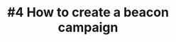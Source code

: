 ---
layout: video
title: "#4 How to create a beacon campaign"
previewImage: /images/videos/video04-how-to-create-a-beacon-campaign.png
description: "This tutorial shows you how to manage the campaigns you want to deliver through your Beacons, using the Sensorberg Beacon Management Platform : scheduling the campaigns, designing their contents, and associating the to the Beacons that will deliver it."

video_url: "https://www.youtube.com/embed/DqJdrziaQxE?rel=0&amp;showinfo=0"
length : "3:16"
category: gettingStarted

see_also_text: "#5 How to test you beacon-based campaigns"
see_also_image_path: "/images/videos/video05-how-to-test-your-beacon-based-campaigns.png"
see_also_link: "/videos/05-How-to-test-your-beacon-based-campaigns/"

---